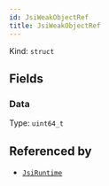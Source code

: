 ```yaml
---
id: JsiWeakObjectRef
title: JsiWeakObjectRef
---
```


Kind: `struct`

## Fields
### Data
Type: `uint64_t`



## Referenced by
- [`JsiRuntime`](JsiRuntime)

